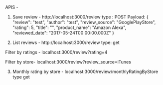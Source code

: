 APIS - 
1. Save review - 
http://localhost:3000/review
type : POST
Payload: {
        "review": "test",
        "author": "test",
        "review_source": "GooglePlayStore",
        "rating": 5,
        "title": "",
        "product_name": "Amazon Alexa",
        "reviewed_date": "2017-05-24T00:00:00.000Z"
    }


2. List reviews - 
http://localhost:3000/review
type: get

Filter by ratings -
localhost:3000/review?rating=4

Filter by store-
localhost:3000/review?review_source=iTunes


3. Monthly rating by store - 
localhost:3000/review/monthlyRatingByStore
type get

